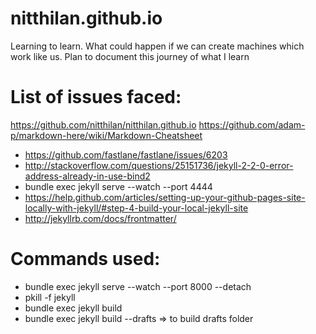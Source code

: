 # nitthilan.github.io
Learning to learn. What could happen if we can create machines which work like us. Plan to document this journey of what I learn


List of issues faced:
=====================
https://github.com/nitthilan/nitthilan.github.io
https://github.com/adam-p/markdown-here/wiki/Markdown-Cheatsheet

- https://github.com/fastlane/fastlane/issues/6203
- http://stackoverflow.com/questions/25151736/jekyll-2-2-0-error-address-already-in-use-bind2
- bundle exec jekyll serve --watch --port 4444
- https://help.github.com/articles/setting-up-your-github-pages-site-locally-with-jekyll/#step-4-build-your-local-jekyll-site
- http://jekyllrb.com/docs/frontmatter/


Commands used:
==============
- bundle exec jekyll serve --watch --port 8000 --detach
- pkill -f jekyll
- bundle exec jekyll build
- bundle exec jekyll build --drafts => to build drafts folder